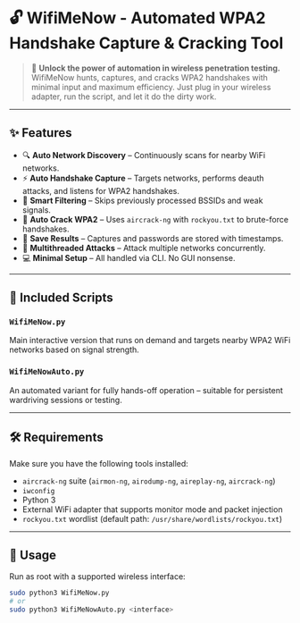 # 🔓 WifiMeNow - Automated WPA2 Handshake Capture & Cracking Tool

> 🚨 **Unlock the power of automation in wireless penetration testing.** WifiMeNow hunts, captures, and cracks WPA2 handshakes with minimal input and maximum efficiency. Just plug in your wireless adapter, run the script, and let it do the dirty work.

---

## ✨ Features

- 🔍 **Auto Network Discovery** – Continuously scans for nearby WiFi networks.
- ⚡ **Auto Handshake Capture** – Targets networks, performs deauth attacks, and listens for WPA2 handshakes.
- 🧠 **Smart Filtering** – Skips previously processed BSSIDs and weak signals.
- 🔐 **Auto Crack WPA2** – Uses `aircrack-ng` with `rockyou.txt` to brute-force handshakes.
- 📂 **Save Results** – Captures and passwords are stored with timestamps.
- 🧪 **Multithreaded Attacks** – Attack multiple networks concurrently.
- 💻 **Minimal Setup** – All handled via CLI. No GUI nonsense.

---

## 📁 Included Scripts

### `WifiMeNow.py`
Main interactive version that runs on demand and targets nearby WPA2 WiFi networks based on signal strength.

### `WifiMeNowAuto.py`
An automated variant for fully hands-off operation – suitable for persistent wardriving sessions or testing.

---

## 🛠️ Requirements

Make sure you have the following tools installed:

- `aircrack-ng` suite (`airmon-ng`, `airodump-ng`, `aireplay-ng`, `aircrack-ng`)
- `iwconfig`
- Python 3
- External WiFi adapter that supports monitor mode and packet injection
- `rockyou.txt` wordlist (default path: `/usr/share/wordlists/rockyou.txt`)

---

## 🚀 Usage

Run as root with a supported wireless interface:

```bash
sudo python3 WifiMeNow.py 
# or
sudo python3 WifiMeNowAuto.py <interface>
